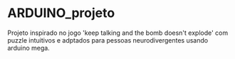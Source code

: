 # ARDUINO_projeto
Projeto inspirado no jogo 'keep talking and the bomb doesn't explode' com puzzle intuitivos e adptados para pessoas neurodivergentes usando arduino mega.
